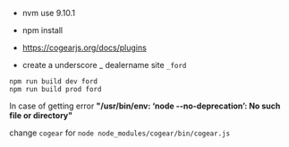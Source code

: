 - nvm use 9.10.1
- npm install
- https://cogearjs.org/docs/plugins

- create a underscore _ dealername site  `_ford`
```
npm run build dev ford
npm run build prod ford
```
In case of getting error **"/usr/bin/env: ‘node --no-deprecation’: No such file or directory"**

change `cogear` for `node node_modules/cogear/bin/cogear.js`
